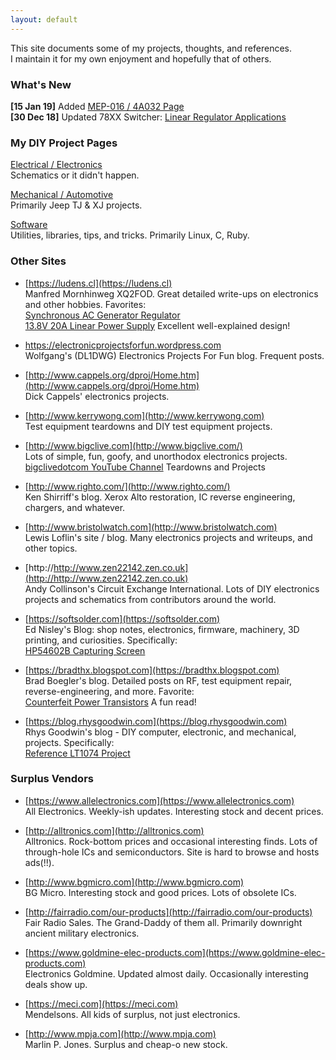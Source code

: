 ```yaml
---
layout: default
---
```

This site documents some of my projects, thoughts, and references.  
I maintain it for my own enjoyment and hopefully that of others.

### What's New
**[15 Jan 19]** Added [MEP-016 / 4A032 Page](/pages/mechanical/MEP-016/index.md)<br>
**[30 Dec 18]** Updated 78XX Switcher: [Linear Regulator Applications](/pages/electronics/linear-reg-circuits.md)  

### My DIY Project Pages
[Electrical / Electronics](./pages/electronics/index.md)<br/>
Schematics or it didn't happen.<br/>

[Mechanical / Automotive](./pages/mechanical/index.md)<br/>
Primarily Jeep TJ & XJ projects.<br/>

[Software](./pages/software/index.md)<br/>
Utilities, libraries, tips, and tricks. Primarily Linux, C, Ruby.<br/>

### Other Sites
* [https://ludens.cl](https://ludens.cl)<br/>
Manfred Mornhinweg XQ2FOD. Great detailed write-ups on electronics and other hobbies. Favorites:<br/>
[Synchronous AC Generator Regulator](https://ludens.cl/Electron/AVR/AVR.html)<br/>
[13.8V 20A Linear Power Supply](https://ludens.cl/Electron/Ps20/Ps20.html) Excellent well-explained design!

* https://electronicprojectsforfun.wordpress.com<br/>
Wolfgang's (DL1DWG) Electronics Projects For Fun blog. Frequent posts.

* [http://www.cappels.org/dproj/Home.htm](http://www.cappels.org/dproj/Home.htm)  
  Dick Cappels' electronics projects.

* [http://www.kerrywong.com](http://www.kerrywong.com)  
  Test equipment teardowns and DIY test equipment projects.

* [http://www.bigclive.com](http://www.bigclive.com/)<br/>
Lots of simple, fun, goofy, and unorthodox electronics projects.  
[bigclivedotcom YouTube Channel](https://www.youtube.com/user/bigclivedotcom/videos) Teardowns and Projects

* [http://www.righto.com/](http://www.righto.com/)<br/>
Ken Shirriff's blog. Xerox Alto restoration, IC reverse engineering, chargers, and whatever.

* [http://www.bristolwatch.com](http://www.bristolwatch.com)<br/>
Lewis Loflin's site / blog. Many electronics projects and writeups, and other topics.

* [http://http://www.zen22142.zen.co.uk](http://http://www.zen22142.zen.co.uk)<br/>
Andy Collinson's Circuit Exchange International. Lots of DIY electronics projects and schematics from contributors around the world.

* [https://softsolder.com](https://softsolder.com)<br/>
Ed Nisley's Blog: shop notes, electronics, firmware, machinery, 3D printing, and curiosities. Specifically:<br/>
[HP54602B Capturing Screen](https://softsolder.com/2009/10/16/hp-54602b-oscilloscope-capturing-screen-images-therefrom)

* [https://bradthx.blogspot.com](https://bradthx.blogspot.com)<br/>
Brad Boegler's blog. Detailed posts on RF, test equipment repair, reverse-engineering, and more. Favorite:<br/>
[Counterfeit Power Transistors](https://bradthx.blogspot.com/2016/04/counterfeit-2n3055-transistors-from-ebay.html) A fun read!

* [https://blog.rhysgoodwin.com](https://blog.rhysgoodwin.com)<br/>
Rhys Goodwin's blog - DIY computer, electronic, and mechanical, projects. Specifically:<br/>
[Reference LT1074 Project](https://blog.rhysgoodwin.com/tag/lt1074)

### Surplus Vendors
* [https://www.allelectronics.com](https://www.allelectronics.com)<br/>
All Electronics. Weekly-ish updates. Interesting stock and decent prices.

* [http://alltronics.com](http://alltronics.com)<br/>
Alltronics. Rock-bottom prices and occasional interesting finds. Lots of through-hole ICs and semiconductors. Site is hard to browse and hosts ads(!!).

* [http://www.bgmicro.com](http://www.bgmicro.com)<br/>
BG Micro. Interesting stock and good prices. Lots of obsolete ICs.

* [http://fairradio.com/our-products](http://fairradio.com/our-products)<br/>
Fair Radio Sales. The Grand-Daddy of them all. Primarily downright ancient military electronics.

* [https://www.goldmine-elec-products.com](https://www.goldmine-elec-products.com)<br/>
Electronics Goldmine. Updated almost daily. Occasionally interesting deals show up.

* [https://meci.com](https://meci.com)<br/>
Mendelsons. All kids of surplus, not just electronics.

* [http://www.mpja.com](http://www.mpja.com)<br/>
Marlin P. Jones. Surplus and cheap-o new stock.
